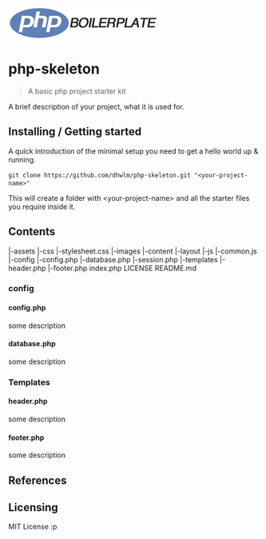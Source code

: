 ![Logo of the project](https://raw.githubusercontent.com/dhwlm/php-skeleton/master/assets/images/content/read-me-php-boilerplate.png)

# php-skeleton
> A basic php project starter kit

A brief description of your project, what it is used for.

## Installing / Getting started

A quick introduction of the minimal setup you need to get a hello world up &
running.

```shell
git clone https://github.com/dhwlm/php-skeleton.git "<your-project-name>"
```

This will create a folder with \<your-project-name> and all the starter files you require inside it.

## Contents

|-assets
  |-css
    |-stylesheet.css
  |-images
    |-content
    |-layout
  |-js
    |-common.js
|-config
  |-config.php
  |-database.php
  |-session.php
|-templates
  |-header.php
  |-footer.php
 index.php
 LICENSE
 README.md

### config

#### config.php
some description

#### database.php
some description



### Templates

#### header.php
some description

#### footer.php
some description


## References



## Licensing

MIT License :p
